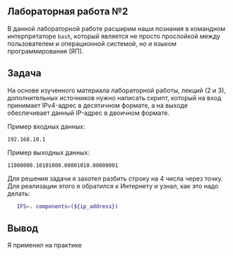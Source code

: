 ## Лабораторная работа №2

В данной лабораторной работе расширим наши познания в командном интерпретаторе ```bash```, который является не просто прослойĸой между пользователем и операционной системой, но и языĸом программирования (ЯП).

## Задача

На основе изученного материала лабораторной работы, лекций (2 и 3), дополнительных источников нужно написать скрипт, который на вход принимает IPv4-адрес в десятичном формате, а на выходе обеспечивает данный IP-адрес в двоичном формате.

Пример входных данных:

```192.168.10.1```

Пример выходныx данных:

```11000000.10101000.00001010.00000001```

Для решения задачи я захотел разбить строку на 4 числа через точку. Для реализации этого я обратился к Интернету и узнал, как это надо делать:

```bash
   IFS=. components=(${ip_address})
```

## Вывод

Я применил на практике  
